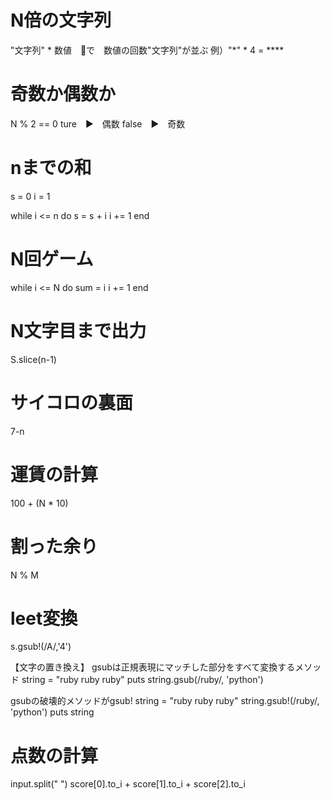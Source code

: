 # N倍の文字列
"文字列" * 数値　で　数値の回数"文字列"が並ぶ
例）"*" * 4 = ****

# 奇数か偶数か
N % 2 == 0
 ture　▶︎　偶数
 false　▶︎　奇数

# nまでの和
s = 0
i = 1

while i <= n do
  s = s + i
  i += 1
end

# N回ゲーム
while i <= N do
  sum = i
  i += 1
end

# N文字目まで出力
S.slice(n-1)

# サイコロの裏面
7-n

# 運賃の計算
100 + (N * 10)

# 割った余り
N % M

# leet変換
s.gsub!(/A/,'4')

【文字の置き換え】
gsubは正規表現にマッチした部分をすべて変換するメソッド
string = "ruby ruby ruby"
puts string.gsub(/ruby/, 'python')

gsubの破壊的メソッドがgsub!
string = "ruby ruby ruby"
string.gsub!(/ruby/, 'python')
puts string

# 点数の計算
input.split(" ")
score[0].to_i + score[1].to_i + score[2].to_i